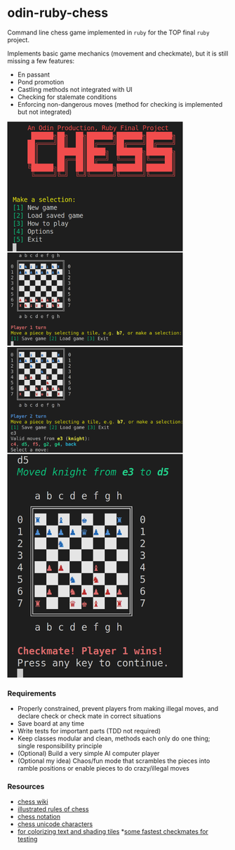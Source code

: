 # odin-ruby-chess
Command line chess game implemented in `ruby` for the TOP final `ruby` project.

Implements basic game mechanics (movement and checkmate), but it is still missing a few features:
* En passant
* Pond promotion
* Castling methods not integrated with UI
* Checking for stalemate conditions
* Enforcing non-dangerous moves (method for checking is implemented but not integrated)

<img src="imgs/intro.png" width="400">
<img src="imgs/board-large.png" width="400">
<img src="imgs/syntax-highlight.png" width="400">
<img src="imgs/checkmate.png" width="400">

### Requirements
* Properly constrained, prevent players from making illegal moves, and declare check or check mate in correct situations
* Save board at any time
* Write tests for important parts (TDD not required)
* Keep classes modular and clean, methods each only do one thing; single responsibility principle
* (Optional) Build a very simple AI computer player
* (Optional my idea) Chaos/fun mode that scrambles the pieces into ramble positions or enable pieces to do crazy/illegal moves

### Resources
* [chess wiki](https://en.wikipedia.org/wiki/Chess)
* [illustrated rules of chess](http://www.chessvariants.org/d.chess/chess.html)
* [chess notation](https://en.wikipedia.org/wiki/Chess_notation)
* [chess unicode characters](https://en.wikipedia.org/wiki/Chess_symbols_in_Unicode)
* [for colorizing text and shading tiles](https://stackoverflow.com/questions/1489183/how-can-i-use-ruby-to-colorize-the-text-output-to-a-terminal)
*[some fastest checkmates for testing](https://www.chess.com/article/view/fastest-chess-checkmates)
